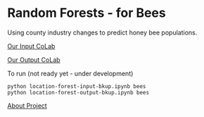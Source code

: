 # Random Forests - for Bees

Using county industry changes to predict honey bee populations.

<!--
[Our Prior CoLab](https://colab.research.google.com/drive/1o7HXhOl_NWhVm4Nn6L-sjDHsn0bokgeI?usp=sharing) - [CoLab Backup](location-forest-bkup.ipynb)
-->

[Our Input CoLab](https://colab.research.google.com/drive/1a8lbM7ceGGnaDe0kc1X0QqrZELsJINpb?usp=sharing)

[Our Output CoLab](https://colab.research.google.com/drive/12Awx_JTgEERiHfkf3xWaSkQmUe01tC_Q?usp=sharing)


To run (not ready yet - under development)

	python location-forest-input-bkup.ipynb bees
	python location-forest-output-bkup.ipynb bees
	
[About Project](https://model.earth/data-pipeline/research/bees/)